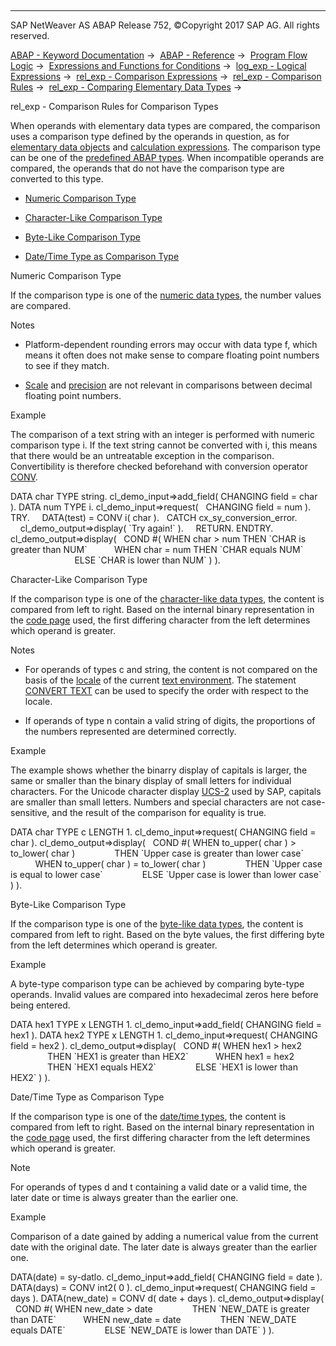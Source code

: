   

* * *

SAP NetWeaver AS ABAP Release 752, ©Copyright 2017 SAP AG. All rights reserved.

[ABAP - Keyword Documentation](javascript:call_link\('abenabap.htm'\)) →  [ABAP - Reference](javascript:call_link\('abenabap_reference.htm'\)) →  [Program Flow Logic](javascript:call_link\('abenabap_flow_logic.htm'\)) →  [Expressions and Functions for Conditions](javascript:call_link\('abenlogical_expr_func.htm'\)) →  [log\_exp - Logical Expressions](javascript:call_link\('abenlogexp.htm'\)) →  [rel\_exp - Comparison Expressions](javascript:call_link\('abenlogexp_comp.htm'\)) →  [rel\_exp - Comparison Rules](javascript:call_link\('abenlogexp_rules.htm'\)) →  [rel\_exp - Comparing Elementary Data Types](javascript:call_link\('abenlogexp_rules_operands.htm'\)) → 

rel\_exp - Comparison Rules for Comparison Types

When operands with elementary data types are compared, the comparison uses a comparison type defined by the operands in question, as for [elementary data objects](javascript:call_link\('abenlogexp_rules_operands_dobj.htm'\)) and [calculation expressions](javascript:call_link\('abenlogexp_rules_expressions.htm'\)). The comparison type can be one of the [predefined ABAP types](javascript:call_link\('abenpredefined_abap_type_glosry.htm'\) "Glossary Entry"). When incompatible operands are compared, the operands that do not have the comparison type are converted to this type.

-   [Numeric Comparison Type](#@@ITOC@@ABENCOMPARISON_TYPE_1)

-   [Character-Like Comparison Type](#@@ITOC@@ABENCOMPARISON_TYPE_2)

-   [Byte-Like Comparison Type](#@@ITOC@@ABENCOMPARISON_TYPE_3)

-   [Date/Time Type as Comparison Type](#@@ITOC@@ABENCOMPARISON_TYPE_4)

Numeric Comparison Type

If the comparison type is one of the [numeric data types](javascript:call_link\('abenbuiltin_types_numeric.htm'\)), the number values are compared.

Notes

-   Platform-dependent rounding errors may occur with data type f, which means it often does not make sense to compare floating point numbers to see if they match.

-   [Scale](javascript:call_link\('abenscale_glosry.htm'\) "Glossary Entry") and [precision](javascript:call_link\('abenprecision_glosry.htm'\) "Glossary Entry") are not relevant in comparisons between decimal floating point numbers.

Example

The comparison of a text string with an integer is performed with numeric comparison type i. If the text string cannot be converted with i, this means that there would be an untreatable exception in the comparison. Convertibility is therefore checked beforehand with conversion operator [CONV](javascript:call_link\('abenconstructor_expression_conv.htm'\)).

DATA char TYPE string.
cl\_demo\_input=>add\_field( CHANGING field = char ).
DATA num TYPE i.
cl\_demo\_input=>request(   CHANGING field = num ).
TRY.
    DATA(test) = CONV i( char ).
  CATCH cx\_sy\_conversion\_error.
    cl\_demo\_output=>display( \`Try again!\` ).
    RETURN.
ENDTRY.
cl\_demo\_output=>display(
  COND #( WHEN char > num THEN \`CHAR is greater than NUM\`
          WHEN char = num THEN \`CHAR equals NUM\`
                          ELSE \`CHAR is lower than NUM\` ) ).

Character-Like Comparison Type

If the comparison type is one of the [character-like data types](javascript:call_link\('abenbuiltin_types_character.htm'\)), the content is compared from left to right. Based on the internal binary representation in the [code page](javascript:call_link\('abencodepage_glosry.htm'\) "Glossary Entry") used, the first differing character from the left determines which operand is greater.

Notes

-   For operands of types c and string, the content is not compared on the basis of the [locale](javascript:call_link\('abenlocale_glosry.htm'\) "Glossary Entry") of the current [text environment](javascript:call_link\('abentext_environment_glosry.htm'\) "Glossary Entry"). The statement [CONVERT TEXT](javascript:call_link\('abapconvert_text.htm'\)) can be used to specify the order with respect to the locale.

-   If operands of type n contain a valid string of digits, the proportions of the numbers represented are determined correctly.

Example

The example shows whether the binarry display of capitals is larger, the same or smaller than the binary display of small letters for individual characters. For the Unicode character display [UCS-2](javascript:call_link\('abenucs2_glosry.htm'\) "Glossary Entry") used by SAP, capitals are smaller than small letters. Numbers and special characters are not case-sensitive, and the result of the comparison for equality is true.

DATA char TYPE c LENGTH 1.
cl\_demo\_input=>request( CHANGING field = char ).
cl\_demo\_output=>display(
  COND #( WHEN to\_upper( char ) > to\_lower( char )
               THEN \`Upper case is greater than lower case\`
          WHEN to\_upper( char ) = to\_lower( char )
               THEN \`Upper case is equal to lower case\`
               ELSE \`Upper case is lower than lower case\` ) ).

Byte-Like Comparison Type

If the comparison type is one of the [byte-like data types](javascript:call_link\('abenbuiltin_types_byte.htm'\)), the content is compared from left to right. Based on the byte values, the first differing byte from the left determines which operand is greater.

Example

A byte-type comparison type can be achieved by comparing byte-type operands. Invalid values are compared into hexadecimal zeros here before being entered.

DATA hex1 TYPE x LENGTH 1.
cl\_demo\_input=>add\_field( CHANGING field = hex1 ).
DATA hex2 TYPE x LENGTH 1.
cl\_demo\_input=>request( CHANGING field = hex2 ).
cl\_demo\_output=>display(
  COND #( WHEN hex1 > hex2
               THEN \`HEX1 is greater than HEX2\`
          WHEN hex1 = hex2
               THEN \`HEX1 equals HEX2\`
               ELSE \`HEX1 is lower than HEX2\` ) ).

Date/Time Type as Comparison Type

If the comparison type is one of the [date/time types](javascript:call_link\('abenbuiltin_types_date_time.htm'\)), the content is compared from left to right. Based on the internal binary representation in the [code page](javascript:call_link\('abencodepage_glosry.htm'\) "Glossary Entry") used, the first differing character from the left determines which operand is greater.

Note

For operands of types d and t containing a valid date or a valid time, the later date or time is always greater than the earlier one.

Example

Comparison of a date gained by adding a numerical value from the current date with the original date. The later date is always greater than the earlier one.

DATA(date) = sy-datlo.
cl\_demo\_input=>add\_field( CHANGING field = date ).
DATA(days) = CONV int2( 0 ).
cl\_demo\_input=>request( CHANGING field = days ).
DATA(new\_date) = CONV d( date + days ).
cl\_demo\_output=>display(
  COND #( WHEN new\_date > date
               THEN \`NEW\_DATE is greater than DATE\`
          WHEN new\_date = date
               THEN \`NEW\_DATE equals DATE\`
               ELSE \`NEW\_DATE is lower than DATE\` ) ).